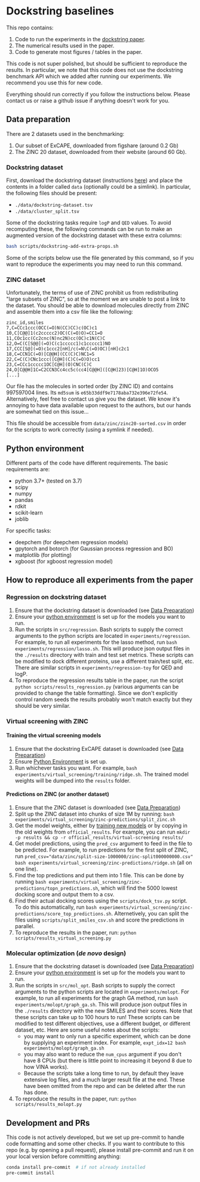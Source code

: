 # Dockstring baselines

This repo contains:

1. Code to run the experiments in the [dockstring paper](https://doi.org/10.1021/acs.jcim.1c01334).
2. The numerical results used in the paper.
3. Code to generate most figures / tables in the paper.

This code is not super polished, but should be sufficient to reproduce the results.
In particular, we note that this code does not use the dockstring benchmark API
which we added after running our experiments.
We recommend you use this for new code.

Everything should run correctly if you follow the instructions below.
Please contact us or raise a github issue if anything doesn't work for you.

## Data preparation

There are 2 datasets used in the benchmarking:

1. Our subset of ExCAPE, downloaded from figshare (around 0.2 Gb)
2. The ZINC 20 dataset, downloaded from their website (around 60 Gb).

### Dockstring dataset

First, download the dockstring dataset (instructions [here](https://github.com/dockstring/dataset))
and place the contents in a folder called `data` (optionally could be a simlink).
In particular, the following files should be present:

- `./data/dockstring-dataset.tsv`
- `./data/cluster_split.tsv`

Some of the dockstring tasks require `logP` and `QED` values.
To avoid recomputing these, the following commands can be run to make an augmented version of the dockstring dataset with these extra columns:

```bash
bash scripts/dockstring-add-extra-props.sh
```

Some of the scripts below use the file generated by this command,
so if you want to reproduce the experiments you may need to run this command.

### ZINC dataset

Unfortunately, the terms of use of ZINC prohibit us from redistributing "large subsets of ZINC",
so at the moment we are unable to post a link to the dataset.
You should be able to download molecules directly from ZINC and assemble them into a csv file
like the following:

```
zinc_id,smiles
7,C=CCc1ccc(OCC(=O)N(CC)CC)c(OC)c1
10,C[C@@]1(c2ccccc2)OC(C(=O)O)=CC1=O
11,COc1cc(Cc2cnc(N)nc2N)cc(OC)c1N(C)C
12,O=C(C[S@@](=O)C(c1ccccc1)c1ccccc1)NO
17,CCC[S@](=O)c1ccc2[nH]/c(=N\C(=O)OC)[nH]c2c1
18,C=CCN1C(=O)[C@@H](CC(C)C)NC1=S
22,C=C(C)CNc1ccc([C@H](C)C(=O)O)cc1
23,C=CCc1ccccc1OC[C@H](O)CNC(C)C
24,O[C@@H]1C=C2CCN3Cc4cc5c(cc4[C@@H]([C@H]23)[C@H]1O)OCO5
[...]
```

Our file has the molecules in sorted order (by ZINC ID) and contains 997597004 lines.
Its `md5sum` is `e65b33ddf9e7178aba732e396e72fe54`.
Alternatively, feel free to contact us give you the dataset.
We know it's annoying to have data available upon request to the authors,
but our hands are somewhat tied on this issue...

This file should be accessible from `data/zinc/zinc20-sorted.csv` in order for the scripts to work correctly
(using a symlink if needed).

## Python environment

Different parts of the code have different requirements.
The basic requirements are:

- python 3.7+ (tested on 3.7)
- scipy
- numpy
- pandas
- rdkit
- scikit-learn
- joblib

For specific tasks:

- deepchem (for deepchem regression models)
- gpytorch and botorch (for Gaussian process regression and BO)
- matplotlib (for plotting)
- xgboost (for xgboost regression model)

## How to reproduce all experiments from the paper

### Regression on dockstring dataset

1. Ensure that the dockstring dataset is downloaded (see [Data Preparation](#data-preparation))
2. Ensure your [python environment](#python-environment) is set up for the models you want to run.
3. Run the scripts in `src/regression`.
  Bash scripts to supply the correct arguments to the python scripts are located in
  `experiments/regression`.
  For example, to run all experiments for the lasso method, run `bash experiments/regression/lasso.sh`.
  This will produce json output files in the `./results` directory
  with train and test set metrics.
  These scripts can be modified to dock different proteins,
  use a different train/test split, etc.
  There are similar scripts in `experiments/regression-toy` for QED and logP.
4. To reproduce the regression results table in the paper,
  run the script `python scripts/results_regression.py`
  (various arguments can be provided to change the table formatting).
  Since we don't explicitly control random seeds the results probably won't match
  exactly but they should be very similar.

### Virtual screening with ZINC

#### Training the virtual screening models

1. Ensure that the dockstring ExCAPE dataset is downloaded (see [Data Preparation](#data-preparation))
2. Ensure [Python Environment](#python-environment) is set up.
3. Run whichever tasks you want. For example, `bash experiments/virtual_screening/training/ridge.sh`.
  The trained model weights will be dumped into the `results` folder.

#### Predictions on ZINC (or another dataset)

1. Ensure that the ZINC dataset is downloaded (see [Data Preparation](#data-preparation))
2. Split up the ZINC dataset into chunks of size 1M by running: `bash experiments/virtual_screening/zinc-predictions/split_zinc.sh`
3. Get the model weights, either by [training new models](#training-the-virtual-screening-models) or by copying in the old weights from `official_results`.
  For example, you can run `mkdir -p results && cp -r official_results/virtual-screening results/`
4. Get model predictions, using the `pred_csv` argument to feed in the file to be predicted.
  For example, to run predictions for the first split of ZINC,
  run `pred_csv="data/zinc/split-size-1000000/zinc-split000000000.csv" bash experiments/virtual_screening/zinc-predictions/ridge.sh` (all on one line).
5. Find the top predictions and put them into 1 file. This can be done by running `bash experiments/virtual_screening/zinc-predictions/topn_predictions.sh`, which will find the 5000 lowest docking score and output them to a csv.
6. Find their actual docking scores using the `scripts/dock_tsv.py` script. To do this automatically, run `bash experiments/virtual_screening/zinc-predictions/score_top_predictions.sh`. Alternetively, you can split the files using `scripts/split_smiles_csv.sh` and score the predictions in parallel.
7. To reproduce the results in the paper, run: `python scripts/results_virtual_screening.py`

### Molecular optimization (*de novo* design)

1. Ensure that the dockstring dataset is downloaded (see [Data Preparation](#data-preparation))
2. Ensure your [python environment](#python-environment) is set up for the models you want to run.
3. Run the scripts in `src/mol_opt`.
  Bash scripts to supply the correct arguments to the python scripts are located in
  `experiments/molopt`.
  For example, to run all experiments for the graph GA method, run `bash experiments/molopt/graph_ga.sh`.
  This will produce json output files in the `./results` directory
  with the new SMILES and their scores.
  Note that these scripts can take up to 100 hours to run!
  These scripts can be modified to test different objectives,
  use a different budget, or different dataset, etc.
  Here are some useful notes about the scripts:
   - you may want to only run a specific experiment, which can be done by supplying an experiment index.
     For example, `expt_idx=12 bash experiments/molopt/graph_ga.sh`
   - you may also want to reduce the `num_cpus` argument if you don't have 8 CPUs
     (but there is little point to increasing it beyond 8 due to how VINA works).
   - Because the scripts take a long time to run, by default they leave extensive log files,
     and a much larger result file at the end.
     These have been omitted from the repo and can be deleted after the run has done.
4. To reproduce the results in the paper, run: `python scripts/results_molopt.py`

## Development and PRs

This code is not actively developed, but we set up pre-commit to handle code formatting and some other checks.
If you want to contribute to this repo (e.g. by opening a pull request),
please install pre-commit and run it on your local version before committing anything:

```bash
conda install pre-commit  # if not already installed
pre-commit install
```
